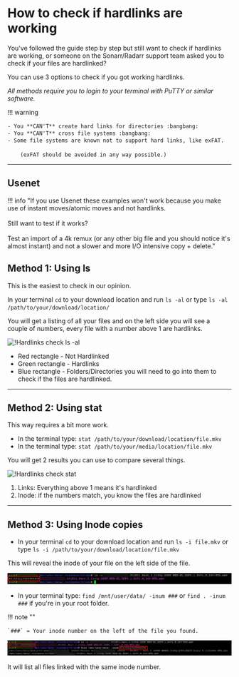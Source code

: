 # How to check if hardlinks are working

You've followed the guide step by step but still want to check if hardlinks are working, or someone on the Sonarr/Radarr support team asked you to check if your files are hardlinked?

You can use 3 options to check if you got working hardlinks.

_All methods require you to login to your terminal with PuTTY or similar software._

!!! warning

    - You **CAN'T** create hard links for directories :bangbang:
    - You **CAN'T** cross file systems :bangbang:
    - Some file systems are known not to support hard links, like exFAT.

        (exFAT should be avoided in any way possible.)

---

## Usenet

!!! info "If you use Usenet these examples won't work because you make use of instant moves/atomic moves and not hardlinks.<br><br>Still want to test if it works?<br><br>Test an import of a 4k remux (or any other big file and you should notice it's almost instant) and not a slower and more I/O intensive copy + delete."

## Method 1: Using ls

This is the easiest to check in our opinion.

In your terminal `cd` to your download location and run `ls -al` or type `ls -al /path/to/your/download/location/`

You will get a listing of all your files and on the left side you will see a couple of numbers, every file with a number above 1 are hardlinks.

![!Hardlinks check ls -al](images/hardlinks-ls-al.png)

- Red rectangle - Not Hardlinked
- Green rectangle - Hardlinks
- Blue rectangle - Folders/Directories you will need to go into them to check if the files are hardlinked.

---

## Method 2: Using stat

This way requires a bit more work.

- In the terminal type: `stat /path/to/your/download/location/file.mkv`
- In the terminal type: `stat /path/to/your/media/location/file.mkv`

You will get 2 results you can use to compare several things.

![!Hardlinks check stat](images/hardlinks-stat.png)

1. Links: Everything above 1 means it's hardlinked
1. Inode: if the numbers match, you know the files are hardlinked

---

## Method 3: Using Inode copies

- In your terminal `cd` to your download location and run `ls -i file.mkv` or type `ls -i /path/to/your/download/location/file.mkv`

This will reveal the inode of your file on the left side of the file.

![!Hardlinks check ls -i](images/hardlinks-ls-i.png)

- In your terminal type: `find /mnt/user/data/ -inum ###` or `find . -inum ###` if you're in your root folder.

!!! note ""

    `###` = Your inode number on the left of the file you found.

![!hardlinks inode](images/hardlinks-inode.png)

It will list all files linked with the same inode number.
